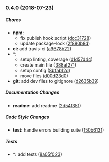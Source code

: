### 0.4.0 (2018-07-23)

##### Chores

* **npm:**
  *  fix publish hook script ([dcc31728](https://github.com/citation-js/name/commit/dcc3172823a52a1ea747c371d7d7e61437f9eaea))
  *  update package-lock ([2f880b8d](https://github.com/citation-js/name/commit/2f880b8db1fca478b21ba13ea38cdbf1d32fe2a2))
* **ci:**  add travis-ci ([a9678b22](https://github.com/citation-js/name/commit/a9678b2257ab3fceb96688a9ff5175db7a6cffd6))
* ***:**
  *  setup linting, coverage ([d1d57d44](https://github.com/citation-js/name/commit/d1d57d44cb42950db9e05a90a706c40d03a19fe2))
  *  create main file ([388af271](https://github.com/citation-js/name/commit/388af271f4e1a038804cd8368420972b76273b6f))
  *  setup config ([8bfab12d](https://github.com/citation-js/name/commit/8bfab12d7b83afdcc93299dbdf1d803489463751))
  *  move files ([d00d23d0](https://github.com/citation-js/name/commit/d00d23d07309d5d221ded68288fc6a28ac0c48ba))
* **git:**  add dev files to gitignore ([d2635b39](https://github.com/citation-js/name/commit/d2635b3985e3290bde9d1ecd145d00546d4e807e))

##### Documentation Changes

* **readme:**  add readme ([2d54f351](https://github.com/citation-js/name/commit/2d54f3515785b28f47c91196f4955109426acb15))

##### Code Style Changes

* **test:**  handle errors building suite ([150b6131](https://github.com/citation-js/name/commit/150b613156eb9dea602c4c1b40570dbba57dadbb))

##### Tests

* ***:**  add tests ([8a05f023](https://github.com/citation-js/name/commit/8a05f02320ff04a1ba74d0d4b376fec78b4854c2))

